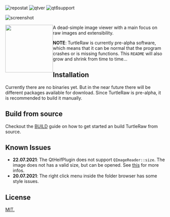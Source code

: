 ![repostat](https://img.shields.io/badge/repo%20status-Active-brightgreen) ![qtver](https://img.shields.io/badge/qt5-5.12%2B-orange) ![qt6support](https://img.shields.io/badge/qt6-unsupported-red)

![screenshot](https://raw.githubusercontent.com/yeahitsjan/turtleraw/develop/.github/images/screenshot-1.png)

<img style="float: left;" width=150 src="https://raw.githubusercontent.com/yeahitsjan/turtleraw/develop/resources/icons/logo_with_text.svg">
A dead-simple image viewer with a main focus on raw images and extensibility.

**NOTE**: TurtleRaw is currently pre-alpha software, which means that it can be normal that the program crashes or is missing functions. This ``README`` will also grow and shrink from time to time...

## Installation

Currently there are no binaries yet. But in the near future there will be different packages available for download. Since TurtleRaw is pre-alpha, it is recommended to build it manually.

## Build from source

Checkout the [BUILD](https://github.com/yeahitsjan/turtleraw/blob/develop/BUILD.md) guide on how to get started an build TurtleRaw from source.

## Known Issues

- **22.07.2021**: The QtHeifPlugin does not support ``QImageReader::size``. The image does not has a valid size, but can be opened. See [this](https://github.com/jakar/qt-heif-image-plugin/issues/20) for more infos.
- **20.07.2021**: The right click menu inside the folder browser has some style issues.

## License

[MIT.](https://github.com/yeahitsjan/turtleraw/blob/develop/LICENSE)